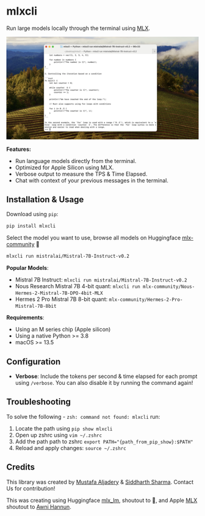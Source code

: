 # mlxcli

Run large models locally through the terminal using [MLX](https://github.com/ml-explore/mlx).

![Demo image](./demo.png)

**Features:**

- Run language models directly from the terminal.
- Optimized for Apple Silicon using MLX.
- Verbose output to measure the TPS & Time Elapsed.
- Chat with context of your previous messages in the terminal.

## Installation & Usage

Download using `pip`:

```bash copy
pip install mlxcli
```

Select the model you want to use, browse all models on Huggingface [mlx-community](https://huggingface.co/mlx-community) 🤗

```bash copy
mlxcli run mistralai/Mistral-7B-Instruct-v0.2
```

**Popular Models**:

- Mistral 7B Instruct: `mlxcli run mistralai/Mistral-7B-Instruct-v0.2`
- Nous Research Mistral 7B 4-bit quant: `mlxcli run mlx-community/Nous-Hermes-2-Mistral-7B-DPO-4bit-MLX`
- Hermes 2 Pro Mistral 7B 8-bit quant: `mlx-community/Hermes-2-Pro-Mistral-7B-8bit`

**Requirements**:

- Using an M series chip (Apple silicon)
- Using a native Python >= 3.8
- macOS >= 13.5

## Configuration

- **Verbose**: Include the tokens per second & time elapsed for each prompt using `/verbose`. You can also disable it by running the command again!

## Troubleshooting

To solve the following - `zsh: command not found: mlxcli` run:

1. Locate the path using `pip show mlxcli`
2. Open up zshrc using `vim ~/.zshrc`
3. Add the path path to zshrc `export PATH="{path_from_pip_show}:$PATH"`
4. Reload and apply changes: `source ~/.zshrc`

## Credits

This library was created by [Mustafa Aljadery](https://www.maxaljadery.com/) & [Siddharth Sharma](https://stanford.edu/~sidshr/). Contact Us for contribution!

This was creating using Huggingface [mlx_lm](https://huggingface.co/docs/hub/en/mlx), shoutout to 🤗, and Apple [MLX](https://github.com/ml-explore/mlx) shoutout to [Awni Hannun](https://twitter.com/awnihannun).
